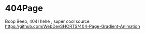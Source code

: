 # 404Page
Boop Beep, 404! hehe , super cool source https://github.com/WebDevSHORTS/404-Page-Gradient-Animation
